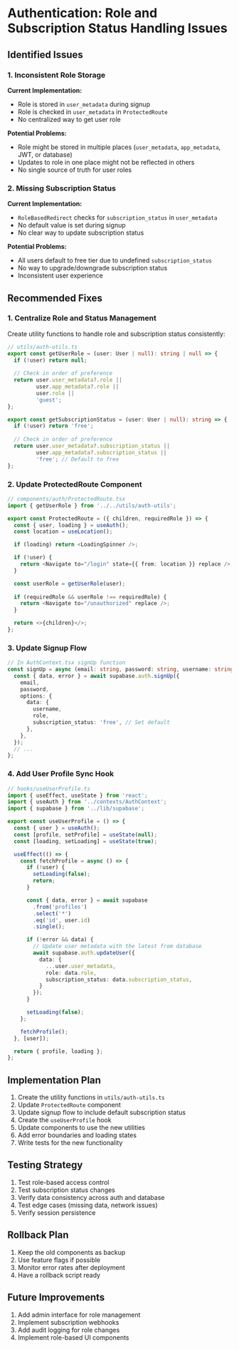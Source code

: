 # Authentication: Role and Subscription Status Handling Issues

## Identified Issues

### 1. Inconsistent Role Storage

**Current Implementation:**
- Role is stored in `user_metadata` during signup
- Role is checked in `user_metadata` in `ProtectedRoute`
- No centralized way to get user role

**Potential Problems:**
- Role might be stored in multiple places (`user_metadata`, `app_metadata`, JWT, or database)
- Updates to role in one place might not be reflected in others
- No single source of truth for user roles

### 2. Missing Subscription Status

**Current Implementation:**
- `RoleBasedRedirect` checks for `subscription_status` in `user_metadata`
- No default value is set during signup
- No clear way to update subscription status

**Potential Problems:**
- All users default to free tier due to undefined `subscription_status`
- No way to upgrade/downgrade subscription status
- Inconsistent user experience

## Recommended Fixes

### 1. Centralize Role and Status Management

Create utility functions to handle role and subscription status consistently:

```typescript
// utils/auth-utils.ts
export const getUserRole = (user: User | null): string | null => {
  if (!user) return null;
  
  // Check in order of preference
  return user.user_metadata?.role || 
         user.app_metadata?.role || 
         user.role || 
         'guest';
};

export const getSubscriptionStatus = (user: User | null): string => {
  if (!user) return 'free';
  
  // Check in order of preference
  return user.user_metadata?.subscription_status || 
         user.app_metadata?.subscription_status || 
         'free'; // Default to free
};
```

### 2. Update ProtectedRoute Component

```typescript
// components/auth/ProtectedRoute.tsx
import { getUserRole } from '../../utils/auth-utils';

export const ProtectedRoute = ({ children, requiredRole }) => {
  const { user, loading } = useAuth();
  const location = useLocation();

  if (loading) return <LoadingSpinner />;

  if (!user) {
    return <Navigate to="/login" state={{ from: location }} replace />;
  }

  const userRole = getUserRole(user);
  
  if (requiredRole && userRole !== requiredRole) {
    return <Navigate to="/unauthorized" replace />;
  }

  return <>{children}</>;
};
```

### 3. Update Signup Flow

```typescript
// In AuthContext.tsx signUp function
const signUp = async (email: string, password: string, username: string, role: string = 'client') => {
  const { data, error } = await supabase.auth.signUp({
    email,
    password,
    options: {
      data: {
        username,
        role,
        subscription_status: 'free', // Set default
      },
    },
  });
  // ...
};
```

### 4. Add User Profile Sync Hook

```typescript
// hooks/useUserProfile.ts
import { useEffect, useState } from 'react';
import { useAuth } from '../contexts/AuthContext';
import { supabase } from '../lib/supabase';

export const useUserProfile = () => {
  const { user } = useAuth();
  const [profile, setProfile] = useState(null);
  const [loading, setLoading] = useState(true);

  useEffect(() => {
    const fetchProfile = async () => {
      if (!user) {
        setLoading(false);
        return;
      }

      const { data, error } = await supabase
        .from('profiles')
        .select('*')
        .eq('id', user.id)
        .single();

      if (!error && data) {
        // Update user metadata with the latest from database
        await supabase.auth.updateUser({
          data: {
            ...user.user_metadata,
            role: data.role,
            subscription_status: data.subscription_status,
          }
        });
      }

      setLoading(false);
    };

    fetchProfile();
  }, [user]);

  return { profile, loading };
};
```

## Implementation Plan

1. Create the utility functions in `utils/auth-utils.ts`
2. Update `ProtectedRoute` component
3. Update signup flow to include default subscription status
4. Create the `useUserProfile` hook
5. Update components to use the new utilities
6. Add error boundaries and loading states
7. Write tests for the new functionality

## Testing Strategy

1. Test role-based access control
2. Test subscription status changes
3. Verify data consistency across auth and database
4. Test edge cases (missing data, network issues)
5. Verify session persistence

## Rollback Plan

1. Keep the old components as backup
2. Use feature flags if possible
3. Monitor error rates after deployment
4. Have a rollback script ready

## Future Improvements

1. Add admin interface for role management
2. Implement subscription webhooks
3. Add audit logging for role changes
4. Implement role-based UI components
